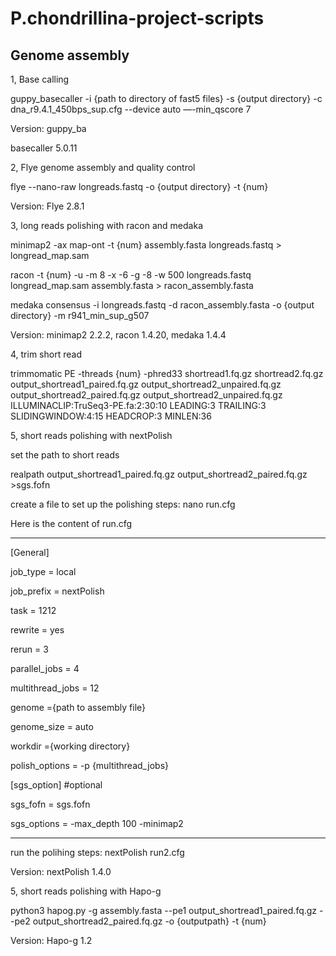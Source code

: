 # P.chondrillina-project-scripts

## Genome assembly

1, Base calling

guppy_basecaller -i {path to directory of fast5 files} -s {output directory} -c dna_r9.4.1_450bps_sup.cfg --device auto —-min_qscore 7

Version: guppy_ba

basecaller 5.0.11

2, Flye genome assembly and quality control

flye --nano-raw longreads.fastq -o {output directory} -t {num}



Version: Flye 2.8.1

3, long reads polishing with racon and medaka

minimap2 -ax map-ont -t {num} assembly.fasta longreads.fastq > longread_map.sam

racon -t {num} -u -m 8 -x -6 -g -8 -w 500 longreads.fastq longread_map.sam assembly.fasta > racon_assembly.fasta

medaka consensus -i longreads.fastq -d racon_assembly.fasta -o {output directory} -m r941_min_sup_g507

Version: minimap2 2.2.2, racon 1.4.20, medaka 1.4.4

4, trim short read

trimmomatic PE -threads {num} -phred33 shortread1.fq.gz shortread2.fq.gz output_shortread1_paired.fq.gz output_shortread2_unpaired.fq.gz
output_shortread2_paired.fq.gz  output_shortread2_unpaired.fq.gz ILLUMINACLIP:TruSeq3-PE.fa:2:30:10 LEADING:3 TRAILING:3 SLIDINGWINDOW:4:15 HEADCROP:3 MINLEN:36

5, short reads polishing with nextPolish

set the path to short reads

realpath output_shortread1_paired.fq.gz output_shortread2_paired.fq.gz >sgs.fofn

create a file to set up the polishing steps:
nano run.cfg

Here is the content of run.cfg
***********************************************
[General]

job_type = local

job_prefix = nextPolish

task = 1212

rewrite = yes

rerun = 3

parallel_jobs = 4

multithread_jobs = 12

genome ={path to assembly file}

genome_size = auto

workdir ={working directory}

polish_options = -p {multithread_jobs}

[sgs_option] #optional

sgs_fofn = sgs.fofn

sgs_options = -max_depth 100 -minimap2

***********************************************
run the polihing steps:
nextPolish run2.cfg

Version: nextPolish 1.4.0

5, short reads polishing with Hapo-g

python3 hapog.py -g assembly.fasta --pe1 output_shortread1_paired.fq.gz --pe2 output_shortread2_paired.fq.gz  -o 
{outputpath} -t {num}

Version: Hapo-g 1.2 
